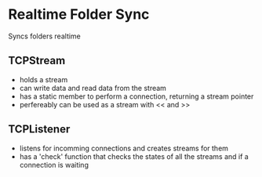 # Realtime Folder Sync
Syncs folders realtime

## TCPStream
- holds a stream
- can write data and read data from the stream
- has a static member to perform a connection, returning a stream pointer
- perfereably can be used as a stream with << and >>

## TCPListener
- listens for incomming connections and creates streams for them
- has a 'check' function that checks the states of all the streams and if a connection is waiting